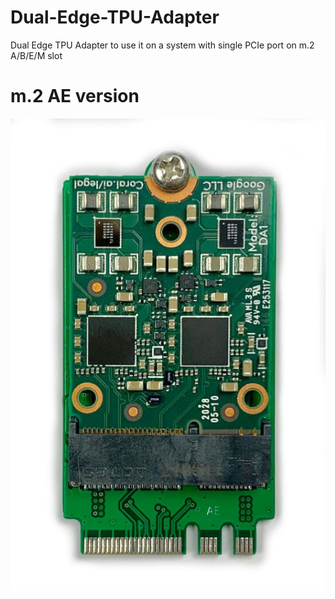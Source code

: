 # Dual-Edge-TPU-Adapter
Dual Edge TPU Adapter to use it on a system with single PCIe port on m.2 A/B/E/M slot

# m.2 AE version
![Adapter](TPU_adapter.jpeg)
